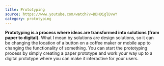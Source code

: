 ```yaml
---
title: Prototyping
source: https://www.youtube.com/watch?v=DDHOiglDvwY
category: prototyping
---
```

**Prototyping is a process where ideas are transformed into solutions (from paper to digital).** What I mean by solutions are design solutions, so it can be changing the location of a button on a coffee maker or mobile app to changing the functionality of something. You can start the prototyping process by simply creating a paper prototype and work your way up to a digital prototype where you can make it interactive for your users.
